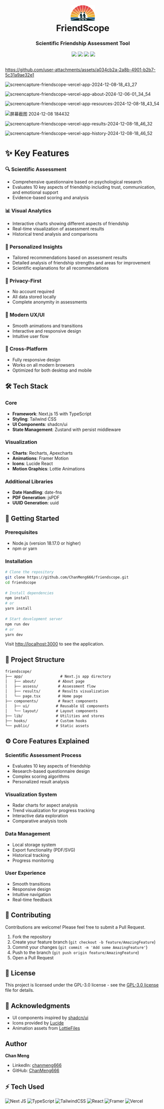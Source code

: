 <div align="center">
 <h1><img src="public/friendscope-logo.svg" width="80px"><br/>FriendScope</h1>
 <h3>Scientific Friendship Assessment Tool</h3>
 <a href="https://friendscope.vercel.app" target="_blank"><img alt="" src="https://img.shields.io/badge/View_Demo-blue?style=for-the-badge" style="vertical-align:center" /></a>
 <img src="https://img.shields.io/badge/Next.js-15.0-black?style=for-the-badge&logo=next.js"/>
 <img src="https://img.shields.io/badge/TypeScript-5.0-blue?style=for-the-badge&logo=typescript"/> 
 <img src="https://img.shields.io/badge/Tailwind_CSS-3.4-38B2AC?style=for-the-badge&logo=tailwind-css"/>
 <img src="https://img.shields.io/badge/License-GPL3.0-brightgreen?style=for-the-badge"/>
</div>

<br/>


https://github.com/user-attachments/assets/a034cb2a-2a8b-4901-b2b7-5c31a9ae32e1


![screencapture-friendscope-vercel-app-2024-12-08-18_43_27](https://github.com/user-attachments/assets/edc744f6-db8c-4917-81b3-a63bbf18b19f)

![screencapture-friendscope-vercel-app-about-2024-12-06-01_34_54](https://github.com/user-attachments/assets/da43cb34-a1ef-47d3-aa89-c2e0cea6d778)

![screencapture-friendscope-vercel-app-resources-2024-12-08-18_43_54](https://github.com/user-attachments/assets/2b4b37f5-4a76-4048-b459-812a13029840)

![屏幕截图 2024-12-08 184432](https://github.com/user-attachments/assets/0f784cd2-f2a0-4a25-b38f-2f40b944afae)

![screencapture-friendscope-vercel-app-results-2024-12-08-18_46_32](https://github.com/user-attachments/assets/a78fd693-67af-4254-831a-365525767d3c)

![screencapture-friendscope-vercel-app-history-2024-12-08-18_46_52](https://github.com/user-attachments/assets/94166400-c1c7-4e7f-8a70-b268385e4b99)


# ✨ Key Features

### 🔍 Scientific Assessment
- Comprehensive questionnaire based on psychological research
- Evaluates 10 key aspects of friendship including trust, communication, and emotional support
- Evidence-based scoring and analysis

### 📊 Visual Analytics
- Interactive charts showing different aspects of friendship
- Real-time visualization of assessment results
- Historical trend analysis and comparisons

### 🎯 Personalized Insights
- Tailored recommendations based on assessment results
- Detailed analysis of friendship strengths and areas for improvement
- Scientific explanations for all recommendations

### 🔐 Privacy-First
- No account required
- All data stored locally
- Complete anonymity in assessments

### 💫 Modern UX/UI
- Smooth animations and transitions
- Interactive and responsive design
- Intuitive user flow

### 📱 Cross-Platform
- Fully responsive design
- Works on all modern browsers
- Optimized for both desktop and mobile

## 🛠️ Tech Stack

### Core
- **Framework**: Next.js 15 with TypeScript
- **Styling**: Tailwind CSS
- **UI Components**: shadcn/ui
- **State Management**: Zustand with persist middleware

### Visualization
- **Charts**: Recharts, Apexcharts
- **Animations**: Framer Motion
- **Icons**: Lucide React
- **Motion Graphics**: Lottie Animations

### Additional Libraries
- **Date Handling**: date-fns
- **PDF Generation**: jsPDF
- **UUID Generation**: uuid

## 🚀 Getting Started

### Prerequisites
- Node.js (version 18.17.0 or higher)
- npm or yarn

### Installation
```bash
# Clone the repository
git clone https://github.com/ChanMeng666/friendscope.git
cd friendscope

# Install dependencies
npm install
# or
yarn install

# Start development server
npm run dev
# or
yarn dev
```

Visit [http://localhost:3000](http://localhost:3000) to see the application.

## 📁 Project Structure
```
friendscope/
├── app/                 # Next.js app directory
│   ├── about/          # About page
│   ├── assess/         # Assessment flow
│   ├── results/        # Results visualization
│   └── page.tsx        # Home page
├── components/         # React components
│   ├── ui/            # Reusable UI components
│   └── layout/        # Layout components
├── lib/               # Utilities and stores
├── hooks/             # Custom hooks
└── public/            # Static assets
```

## ⚙️ Core Features Explained

### Scientific Assessment Process
- Evaluates 10 key aspects of friendship
- Research-based questionnaire design
- Complex scoring algorithms
- Personalized result analysis

### Visualization System
- Radar charts for aspect analysis
- Trend visualization for progress tracking
- Interactive data exploration
- Comparative analysis tools

### Data Management
- Local storage system
- Export functionality (PDF/SVG)
- Historical tracking
- Progress monitoring

### User Experience
- Smooth transitions
- Responsive design
- Intuitive navigation
- Real-time feedback

## 🤝 Contributing

Contributions are welcome! Please feel free to submit a Pull Request.

1. Fork the repository
2. Create your feature branch (`git checkout -b feature/AmazingFeature`)
3. Commit your changes (`git commit -m 'Add some AmazingFeature'`)
4. Push to the branch (`git push origin feature/AmazingFeature`)
5. Open a Pull Request

## 📄 License

This project is licensed under the GPL-3.0 license - see the [GPL-3.0 license](LICENSE) file for details.

## 🙏 Acknowledgments

- UI components inspired by [shadcn/ui](https://ui.shadcn.com/)
- Icons provided by [Lucide](https://lucide.dev/)
- Animation assets from [LottieFiles](https://lottiefiles.com/)

## Author

**Chan Meng**
- LinkedIn: [chanmeng666](https://www.linkedin.com/in/chanmeng666/)
- GitHub: [ChanMeng666](https://github.com/ChanMeng666)

## ⚡ Tech Used
![Next JS](https://img.shields.io/badge/Next-black?style=for-the-badge&logo=next.js&logoColor=white)
![TypeScript](https://img.shields.io/badge/typescript-%23007ACC.svg?style=for-the-badge&logo=typescript&logoColor=white)
![TailwindCSS](https://img.shields.io/badge/tailwindcss-%2338B2AC.svg?style=for-the-badge&logo=tailwind-css&logoColor=white)
![React](https://img.shields.io/badge/react-%2320232a.svg?style=for-the-badge&logo=react&logoColor=%2361DAFB)
![Framer](https://img.shields.io/badge/Framer-black?style=for-the-badge&logo=framer&logoColor=blue)
![Vercel](https://img.shields.io/badge/vercel-%23000000.svg?style=for-the-badge&logo=vercel&logoColor=white)
